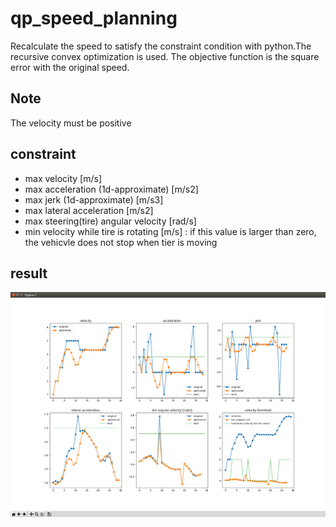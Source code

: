 # qp_speed_planning
Recalculate the speed to satisfy the constraint condition with python.The recursive convex optimization is used. The objective function is the square error with the original speed.

## Note
The velocity must be positive

## constraint
- max velocity [m/s]
- max acceleration (1d-approximate) [m/s2]
- max jerk (1d-approximate) [m/s3]
- max lateral acceleration [m/s2]
- max steering(tire) angular velocity [rad/s]
- min velocity while tire is rotating [m/s] : if this value is larger than zero, the vehicvle does not stop when tier is moving

## result
![image](./image.png)